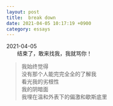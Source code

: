 ```yaml
---
layout: post
title:  break down
date: 2021-04-05 10:17:19 +0900
category: essays
---
```


2021-04-05  
&ensp;&ensp;&ensp;&ensp;结束了，敢来找我，我就骂你！
>我始终觉得  
>没有那个人能完完全全的了解我  
>看光我的劣根性  
>我的阴暗面  
>我埋在温和外表下的偏激和歇斯底里